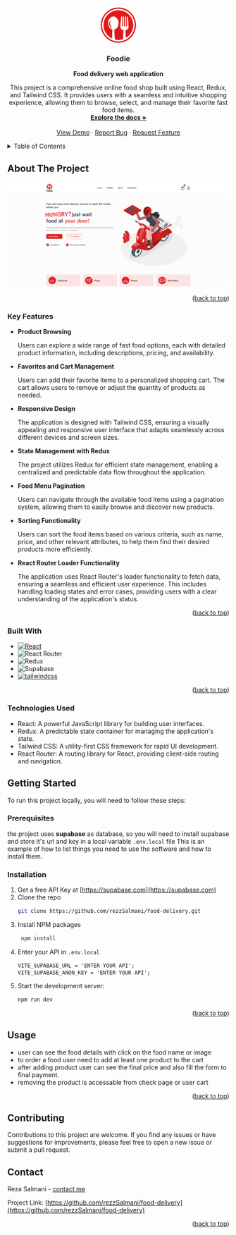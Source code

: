 
<a name="readme-top"></a>


<!-- 
[![Contributors][contributors-shield]][contributors-url]
[![Forks][forks-shield]][forks-url]
[![Stargazers][stars-shield]][stars-url]
[![Issues][issues-shield]][issues-url]
[![MIT License][license-shield]][license-url]
[![LinkedIn][linkedin-shield]][linkedin-url]
-->


<!-- PROJECT LOGO -->
<br />
<div align="center">
  <a href="https://github.com/rezzSalmani/food-delivery">
    <img src="https://github.com/rezzSalmani/food-delivery/blob/master/public/res-logo-min.png" alt="Logo" width="80" height="80">
  </a>

<h3 align="center">Foodie</h3>

  <p align="center">
      <strong>Food delivery web application</strong>

    
This project is a comprehensive online food shop built using React, Redux, and Tailwind CSS. It provides users with a seamless and intuitive shopping experience, allowing them to browse, select, and manage their favorite fast food items.
    <br />
    <a href="https://github.com/rezzSalmani/food-delivery"><strong>Explore the docs »</strong></a>
    <br />
    <br />
    <a href="https://foodie.liara.run/">View Demo</a>
    ·
    <a href="https://github.com/rezzSalmani/food-delivery/issues/new?labels=bug&template=bug-report---.md">Report Bug</a>
    ·
    <a href="https://github.com/rezzSalmani/food-delivery/issues/new?labels=enhancement&template=feature-request---.md">Request Feature</a>
  </p>
</div>



<!-- TABLE OF CONTENTS -->
<details>
  <summary>Table of Contents</summary>
  <ol>
    <li>
      <a href="#about-the-project">About The Project</a>
      <ul>
        <li><a href="#built-with">Built With</a></li>
      </ul>
    </li>
    <li>
      <a href="#getting-started">Getting Started</a>
      <ul>
        <li><a href="#prerequisites">Prerequisites</a></li>
        <li><a href="#installation">Installation</a></li>
      </ul>
    </li>
    <li><a href="#usage">Usage</a></li>
    <li><a href="#contact">Contact</a></li>
  </ol>
</details>



<!-- ABOUT THE PROJECT -->
## About The Project

[![Product Name Screen Shot](https://github.com/rezzSalmani/food-delivery/blob/master/src/assets/screenShots/Foodie.png)](https://github.com/rezzSalmani/food-delivery)


<p align="right">(<a href="#readme-top">back to top</a>)</p>

### Key Features
* **Product Browsing**

  Users can explore a wide range of fast food options, each with detailed product information, including descriptions, pricing, and availability.
* **Favorites and Cart Management**

   Users can add their favorite items to a personalized shopping cart. The cart allows users to remove or adjust the quantity of products as needed.
* **Responsive Design**

  The application is designed with Tailwind CSS, ensuring a visually appealing and responsive user interface that adapts seamlessly across different devices and     screen sizes.
* **State Management with Redux**
 
  The project utilizes Redux for efficient state management, enabling a centralized and predictable data flow throughout the application.
* **Food Menu Pagination**

   Users can navigate through the available food items using a pagination system, allowing them to easily browse and discover new products.
* **Sorting Functionality**

   Users can sort the food items based on various criteria, such as name, price, and other relevant attributes, to help them find their desired products more efficiently.
* **React Router Loader Functionality**

   The application uses React Router's loader functionality to fetch data, ensuring a seamless and efficient user experience. This includes handling loading          states and error cases, providing users with a clear understanding of the application's status.


<p align="right">(<a href="#readme-top">back to top</a>)</p>


### Built With

* [![React][React.js]][React-url]
* ![React Router](https://img.shields.io/badge/React_Router-CA4245?style=for-the-badge&logo=react-router&logoColor=white)
* ![Redux](https://img.shields.io/badge/Redux-593D88?style=for-the-badge&logo=redux&logoColor=white)
* ![Supabase](https://img.shields.io/badge/Supabase-181818?style=for-the-badge&logo=supabase&logoColor=white)
* [![tailwindcss](https://img.shields.io/badge/Tailwind_CSS-38B2AC?style=for-the-badge&logo=tailwind-css&logoColor=white)](https://tailwindcss.com/)

<p align="right">(<a href="#readme-top">back to top</a>)</p>

### Technologies Used
 * React: A powerful JavaScript library for building user interfaces.
 * Redux: A predictable state container for managing the application's state.
 * Tailwind CSS: A utility-first CSS framework for rapid UI development.
 * React Router: A routing library for React, providing client-side routing and navigation.

<!-- GETTING STARTED -->
## Getting Started

To run this project locally, you will need to follow these steps:

### Prerequisites

the project uses <strong>supabase</strong> as database, so you will need to install supabase and store it's url and key in a local variable ``.env.local`` file
This is an example of how to list things you need to use the software and how to install them.


### Installation

1. Get a free API Key at [https://supabase.com](https://supabase.com)
2. Clone the repo
   ```sh
   git clone https://github.com/rezzSalmani/food-delivery.git
   ```
3. Install NPM packages
   ```sh
    npm install
   ```
4. Enter your API in `.env.local`
   ```.env
   VITE_SUPABASE_URL = 'ENTER YOUR API';
   VITE_SUPABASE_ANON_KEY = 'ENTER YOUR API';
   ```
5. Start the development server:
   ```sh
   npm run dev
   ```

<p align="right">(<a href="#readme-top">back to top</a>)</p>



<!-- USAGE EXAMPLES -->
## Usage

* user can see the food details with click on the food name or image
* to order a food user need to add at least one product to the cart
* after adding product user can see the final price and also fill the form to final payment.
* removing the product is accessable from check page or user cart


<p align="right">(<a href="#readme-top">back to top</a>)</p>


## Contributing

  Contributions to this project are welcome. If you find any issues or have suggestions for improvements, please feel free to open a new issue or submit a pull      request.

<!-- CONTACT -->
## Contact

Reza Salmani - [contact me](rezasalmani.dev@gmail.com)

Project Link: [https://github.com/rezzSalmani/food-delivery](https://github.com/rezzSalmani/food-delivery)

<p align="right">(<a href="#readme-top">back to top</a>)</p>




<!-- MARKDOWN LINKS & IMAGES -->
<!-- https://www.markdownguide.org/basic-syntax/#reference-style-links -->
[contributors-shield]: https://img.shields.io/github/contributors/github_username/repo_name.svg?style=for-the-badge
[contributors-url]: https://github.com/rezzSalmani/food-delivery/graphs/contributors
[forks-shield]: https://img.shields.io/github/forks/github_username/repo_name.svg?style=for-the-badge
[forks-url]: https://github.com/rezzSalmani/food-delivery/network/members
[stars-shield]: https://img.shields.io/github/stars/github_username/repo_name.svg?style=for-the-badge
[stars-url]: https://github.com/rezzSalmani/food-delivery/stargazers
[issues-shield]: https://img.shields.io/github/issues/github_username/repo_name.svg?style=for-the-badge
[issues-url]: https://github.com/rezzSalmani/food-delivery/issues
[license-shield]: https://img.shields.io/github/license/github_username/repo_name.svg?style=for-the-badge
[license-url]: https://github.com/rezzSalmani/food-delivery/blob/master/LICENSE.txt
[linkedin-shield]: https://img.shields.io/badge/-LinkedIn-black.svg?style=for-the-badge&logo=linkedin&colorB=555
[linkedin-url]: https://linkedin.com/in/linkedin_username
[product-screenshot]: images/screenshot.png
[Next.js]: https://img.shields.io/badge/next.js-000000?style=for-the-badge&logo=nextdotjs&logoColor=white
[Next-url]: https://nextjs.org/
[React.js]: https://img.shields.io/badge/React-20232A?style=for-the-badge&logo=react&logoColor=61DAFB
[React-url]: https://reactjs.org/
